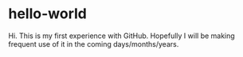 # hello-world

Hi. This is my first experience with GitHub.
Hopefully I will be making frequent use of it in the coming days/months/years. 
